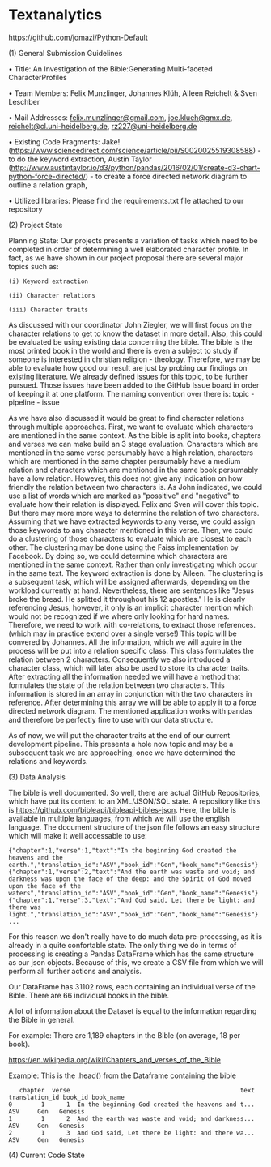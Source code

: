 # Textanalytics

https://github.com/jomazi/Python-Default

(1) General Submission Guidelines

• Title: An Investigation of the Bible:Generating Multi-faceted CharacterProfiles

• Team Members: Felix Munzlinger, Johannes Klüh, Aileen Reichelt & Sven Leschber

• Mail Addresses: felix.munzlinger@gmail.com, joe.klueh@gmx.de, reichelt@cl.uni-heidelberg.de, rz227@uni-heidelberg.de

• Existing Code Fragments: Jake! (https://www.sciencedirect.com/science/article/pii/S0020025519308588) - to do the keyword extraction, Austin Taylor (http://www.austintaylor.io/d3/python/pandas/2016/02/01/create-d3-chart-python-force-directed/) - to create a force directed network diagram to outline a relation graph,

• Utilized libraries: Please find the requirements.txt file attached to our repository

(2) Project State

Planning State: 
Our projects presents a variation of tasks which need to be completed in order of determining a well elaborated character profile. In fact, as we have shown in our project proposal there are several major topics such as:

	(i) Keyword extraction
	
	(ii) Character relations
	
	(iii) Character traits
	
As discussed with our coordinator John Ziegler, we will first focus on the character relations to get to know the dataset in more detail. Also, this could be evaluated be using existing data concerning the bible. The bible is the most printed book in the world and there is even a subject to study if someone is interested in christian religion - theology. Therefore, we may be able to evaluate how good our result are just by probing our findings on existing literature. We already defined issues for this topic, to be further pursued. Those issues have been added to the GitHub Issue board in order of keeping it at one platform. The naming convention over there is: topic - pipeline - issue

As we have also discussed it would be great to find character relations through multiple approaches. First, we want to evaluate which characters are mentioned in the same context. As the bible is split into books, chapters and verses we can make build an 3 stage evaluation. Characters which are mentioned in the same verse persumably have a high relation, characters which are mentioned in the same chapter persumably have a medium relation and characters which are mentioned in the same book persumably have a low relation. However, this does not give any indication on how friendly the relation between two characters is. As John indicated, we could use a list of words which are marked as "possitive" and "negative" to evaluate how their relation is displayed. Felix and Sven will cover this topic. But there may more more ways to determine the relation of two characters. Assuming that we have extracted keywords to any verse, we could assign those keywords to any character mentioned in this verse. Then, we could do a clustering of those characters to evaluate which are closest to each other. The clustering may be done using the Faiss implementation by Facebook. By doing so, we could determine which characters are mentioned in the same context. Rather than only investigating which occur in the same text. The keyword extraction is done by Aileen. The clustering is a subsequent task, which will be assigned afterwards, depending on the workload currently at hand. Nevertheless, there are sentences like "Jesus broke the bread. He splitted it throughout his 12 apostles." He is clearly referencing Jesus, however, it only is an implicit character mention which would not be recognized if we where only looking for hard names. Therefore, we need to work with co-relations, to extract those references.(which may in practice extend over a single verse!) This topic will be convered by Johannes. 
All the information, which we will aquire in the process will be put into a relation specific class. This class formulates the relation between 2 characters. Consequently we also introduced a character class, which will later also be used to store its character traits. After extracting all the information needed we will have a method that formulates the state of the relation between two characters. This information is stored in an array in conjunction with the two characters in reference. After determining this array we will be able to apply it to a force directed network diagram. The mentioned application works with pandas and therefore be perfectly fine to use with our data structure. 

As of now, we will put the character traits at the end of our current development pipeline. This presents a hole now topic and may be a subsequent task we are approaching, once we have determined the relations and keywords. 

(3) Data Analysis

The bible is well documented. So well, there are actual GitHub Repositories, which have put its content to an XML/JSON/SQL state. A repository like this is https://github.com/bibleapi/bibleapi-bibles-json. Here, the bible is available in multiple languages, from which we will use the english language. The document structure of the json file follows an easy structure which will make it well accessable to use:
```shell
{"chapter":1,"verse":1,"text":"In the beginning God created the heavens and the earth.","translation_id":"ASV","book_id":"Gen","book_name":"Genesis"}
{"chapter":1,"verse":2,"text":"And the earth was waste and void; and darkness was upon the face of the deep: and the Spirit of God moved upon the face of the waters","translation_id":"ASV","book_id":"Gen","book_name":"Genesis"}
{"chapter":1,"verse":3,"text":"And God said, Let there be light: and there was light.","translation_id":"ASV","book_id":"Gen","book_name":"Genesis"}
...
```				
For this reason we don't really have to do much data pre-processing, as it is already in a quite confortable state. The only thing we do in terms of processing
is creating a Pandas DataFrame which has the same structure as our json objects. Because of this, we create a CSV file from which we will perform all further actions and analysis.


Our DataFrame has 31102 rows, each containing an individual verse of the Bible. 
There are 66 individual books in the bible.

A lot of information about the Dataset is equal to the information regarding the Bible in general.

For example: There are  1,189 chapters in the Bible (on average, 18 per book).

https://en.wikipedia.org/wiki/Chapters_and_verses_of_the_Bible


Example:
This is the .head() from the Dataframe containing the bible
```shell
   chapter  verse                                               text translation_id book_id book_name
0        1      1  In the beginning God created the heavens and t...            ASV     Gen   Genesis
1        1      2  And the earth was waste and void; and darkness...            ASV     Gen   Genesis
2        1      3  And God said, Let there be light: and there wa...            ASV     Gen   Genesis
```
(4) Current Code State
